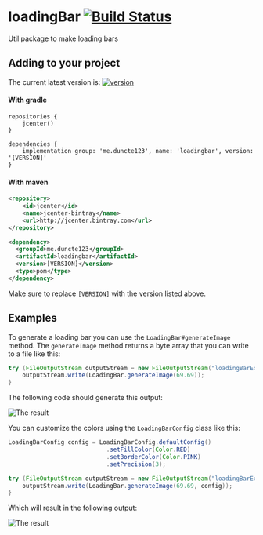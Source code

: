 [version]: https://api.bintray.com/packages/duncte123/maven/loadingbar/images/download.svg
[download]: https://bintray.com/duncte123/maven/loadingbar/_latestVersion

# loadingBar [![Build Status](https://travis-ci.org/duncte123/loadingBar.svg?branch=master)](https://travis-ci.org/duncte123/loadingBar)

Util package to make loading bars

## Adding to your project
The current latest version is: [ ![version][] ][download]

#### With gradle

```GRADLE
repositories {
    jcenter()
}

dependencies {
    implementation group: 'me.duncte123', name: 'loadingbar', version: '[VERSION]'
}
```

#### With maven

```XML
<repository>
    <id>jcenter</id>
    <name>jcenter-bintray</name>
    <url>http://jcenter.bintray.com</url>
</repository>

<dependency>
  <groupId>me.duncte123</groupId>
  <artifactId>loadingbar</artifactId>
  <version>[VERSION]</version>
  <type>pom</type>
</dependency>
```

Make sure to replace `[VERSION]` with the version listed above.

## Examples

To generate a loading bar you can use the `LoadingBar#generateImage` method.
The `generateImage` method returns a byte array that you can write to a file like this:
```java
try (FileOutputStream outputStream = new FileOutputStream("loadingBarExample.png")) {
    outputStream.write(LoadingBar.generateImage(69.69));
}
```

The following code should generate this output:

![The result](https://raw.githubusercontent.com/duncte123/loadingBar/master/loadingBarExample.png)

You can customize the colors using the `LoadingBarConfig` class like this:

```java
LoadingBarConfig config = LoadingBarConfig.defaultConfig()
                            .setFillColor(Color.RED)
                            .setBorderColor(Color.PINK)
                            .setPrecision(3);

try (FileOutputStream outputStream = new FileOutputStream("loadingBarExample-color.png")) {
    outputStream.write(LoadingBar.generateImage(69.69, config));
}
```

Which will result in the following output:

![The result](https://raw.githubusercontent.com/duncte123/loadingBar/master/loadingBarExample-color.png)
